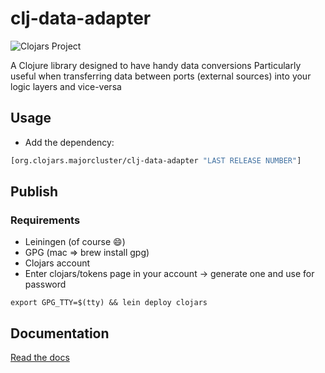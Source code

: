 # clj-data-adapter

![Clojars Project](https://img.shields.io/clojars/v/org.clojars.majorcluster/clj-data-adapter.svg)

A Clojure library designed to have handy data conversions
Particularly useful when transferring data between ports (external sources) into your logic layers and vice-versa

## Usage

* Add the dependency:
```clojure
[org.clojars.majorcluster/clj-data-adapter "LAST RELEASE NUMBER"]
```

## Publish
### Requirements
* Leiningen (of course 😄)
* GPG (mac => brew install gpg)
* Clojars account
* Enter clojars/tokens page in your account -> generate one and use for password
```shell
export GPG_TTY=$(tty) && lein deploy clojars
```


## Documentation
[Read the docs](https://github.com/mtsbarbosa/clj-data-adapter/tree/main/doc/intro.md)
